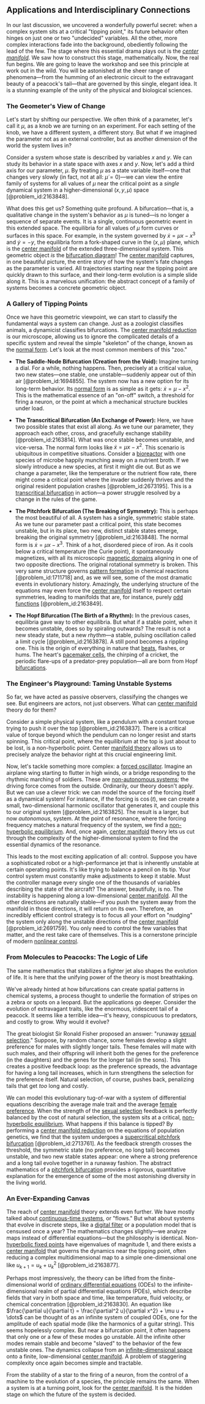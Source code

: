 ## Applications and Interdisciplinary Connections

In our last discussion, we uncovered a wonderfully powerful secret: when a complex system sits at a critical "tipping point," its future behavior often hinges on just one or two "undecided" variables. All the other, more complex interactions fade into the background, obediently following the lead of the few. The stage where this essential drama plays out is the *[center manifold](@article_id:188300)*. We saw how to construct this stage, mathematically. Now, the real fun begins. We are going to leave the workshop and see this principle at work out in the wild. You will be astonished at the sheer range of phenomena—from the humming of an electronic circuit to the extravagant beauty of a peacock's tail—that are governed by this single, elegant idea. It is a stunning example of the unity of the physical and biological sciences.

### The Geometer's View of Change

Let's start by shifting our perspective. We often think of a parameter, let's call it $\mu$, as a knob we are turning on an experiment. For each setting of the knob, we have a different system, a different story. But what if we imagined the parameter not as an external controller, but as another dimension of the world the system lives in?

Consider a system whose state is described by variables $x$ and $y$. We can study its behavior in a state space with axes $x$ and $y$. Now, let's add a third axis for our parameter, $\mu$. By treating $\mu$ as a state variable itself—one that changes very slowly (in fact, not at all: $\dot{\mu} = 0$)—we can view the entire family of systems for all values of $\mu$ near the critical point as a *single* dynamical system in a higher-dimensional $(x, y, \mu)$ space [@problem_id:2163848].

What does this get us? Something quite profound. A bifurcation—that is, a qualitative change in the system's behavior as $\mu$ is tuned—is no longer a sequence of separate events. It is a single, continuous geometric event in this extended space. The equilibria for all values of $\mu$ form curves or surfaces in this space. For example, in the system governed by $\dot{x} = \mu x - x^3$ and $\dot{y} = -y$, the equilibria form a fork-shaped curve in the $(x, \mu)$ plane, which is the [center manifold](@article_id:188300) of the extended three-dimensional system. This geometric object *is* the [bifurcation diagram](@article_id:145858)! The [center manifold](@article_id:188300) captures, in one beautiful picture, the entire story of how the system's fate changes as the parameter is varied. All trajectories starting near the tipping point are quickly drawn to this surface, and their long-term evolution is a simple slide along it. This is a marvelous unification: the abstract concept of a family of systems becomes a concrete geometric object.

### A Gallery of Tipping Points

Once we have this geometric viewpoint, we can start to classify the fundamental ways a system can change. Just as a zoologist classifies animals, a dynamicist classifies bifurcations. The [center manifold reduction](@article_id:197142) is our microscope, allowing us to ignore the complicated details of a specific system and reveal the simple "skeleton" of the change, known as the [normal form](@article_id:160687). Let's look at the most common members of this "zoo."

*   **The Saddle-Node Bifurcation (Creation from the Void):** Imagine turning a dial. For a while, nothing happens. Then, precisely at a critical value, two new states—one stable, one unstable—suddenly appear out of thin air [@problem_id:1694855]. The system now has a new option for its long-term behavior. Its [normal form](@article_id:160687) is as simple as it gets: $\dot{x} = \mu - x^2$. This is the mathematical essence of an "on-off" switch, a threshold for firing a neuron, or the point at which a mechanical structure buckles under load.

*   **The Transcritical Bifurcation (An Exchange of Power):** Here, we have two possible states that exist all along. As we tune our parameter, they approach each other, cross, and gracefully exchange stability [@problem_id:2163814]. What was once stable becomes unstable, and vice-versa. The normal form looks like $\dot{x} = \mu x - x^2$. This scenario is ubiquitous in competitive situations. Consider a [bioreactor](@article_id:178286) with one species of microbe happily munching away on a nutrient broth. If we slowly introduce a new species, at first it might die out. But as we change a parameter, like the temperature or the nutrient flow rate, there might come a critical point where the invader suddenly thrives and the original resident population crashes [@problem_id:2673195]. This is a [transcritical bifurcation](@article_id:271959) in action—a power struggle resolved by a change in the rules of the game.

*   **The Pitchfork Bifurcation (The Breaking of Symmetry):** This is perhaps the most beautiful of all. A system has a single, symmetric stable state. As we tune our parameter past a critical point, this state becomes unstable, but in its place, two new, distinct stable states emerge, breaking the original symmetry [@problem_id:2163848]. The normal form is $\dot{x} = \mu x - x^3$. Think of a hot, disordered piece of iron. As it cools below a critical temperature (the Curie point), it spontaneously magnetizes, with all its microscopic [magnetic domains](@article_id:147196) aligning in one of two opposite directions. The original rotational symmetry is broken. This very same structure governs [pattern formation](@article_id:139504) in chemical reactions [@problem_id:1711718] and, as we will see, some of the most dramatic events in evolutionary history. Amazingly, the underlying structure of the equations may even force the [center manifold](@article_id:188300) itself to respect certain symmetries, leading to manifolds that are, for instance, purely [odd functions](@article_id:172765) [@problem_id:2163849].

*   **The Hopf Bifurcation (The Birth of a Rhythm):** In the previous cases, equilibria gave way to other equilibria. But what if a stable point, when it becomes unstable, does so by spiraling outwards? The result is not a new steady state, but a new *rhythm*—a stable, pulsing oscillation called a limit cycle [@problem_id:2163878]. A still pond becomes a rippling one. This is the origin of everything in nature that [beats](@article_id:191434), flashes, or hums. The heart's [pacemaker cells](@article_id:155130), the chirping of a cricket, the periodic flare-ups of a predator-prey population—all are born from Hopf [bifurcations](@article_id:273479).

### The Engineer's Playground: Taming Unstable Systems

So far, we have acted as passive observers, classifying the changes we see. But engineers are actors, not just observers. What can [center manifold](@article_id:188300) theory do for them?

Consider a simple physical system, like a pendulum with a constant torque trying to push it over the top [@problem_id:2163837]. There is a critical value of torque beyond which the pendulum can no longer resist and starts spinning. This critical point, where the equilibrium at the top is just about to be lost, is a non-hyperbolic point. Center [manifold theory](@article_id:263228) allows us to precisely analyze the behavior right at this crucial engineering limit.

Now, let's tackle something more complex: a [forced oscillator](@article_id:274888). Imagine an airplane wing starting to flutter in high winds, or a bridge responding to the rhythmic marching of soldiers. These are [non-autonomous systems](@article_id:176078); the driving force comes from the outside. Ordinarily, our theory doesn't apply. But we can use a clever trick: we can model the source of the forcing itself as a dynamical system! For instance, if the forcing is $\cos(t)$, we can create a small, two-dimensional harmonic oscillator that generates it, and couple this to our original system [@problem_id:2163825]. The result is a larger, but now *autonomous*, system. At the point of resonance, where the forcing frequency matches a natural frequency of the system, we find a [non-hyperbolic equilibrium](@article_id:268424). And, once again, [center manifold](@article_id:188300) theory lets us cut through the complexity of the higher-dimensional system to find the essential dynamics of the resonance.

This leads to the most exciting application of all: control. Suppose you have a sophisticated robot or a high-performance jet that is inherently unstable at certain operating points. It's like trying to balance a pencil on its tip. Your control system must constantly make adjustments to keep it stable. Must the controller manage every single one of the thousands of variables describing the state of the aircraft? The answer, beautifully, is no. The instability is happening along a low-dimensional [center manifold](@article_id:188300). All the other directions are naturally stable—if you push the system away from the manifold in those directions, it will return on its own. Therefore, an incredibly efficient control strategy is to focus all your effort on "nudging" the system only along the unstable directions of the [center manifold](@article_id:188300) [@problem_id:2691759]. You only need to control the few variables that matter, and the rest take care of themselves. This is a cornerstone principle of modern [nonlinear control](@article_id:169036).

### From Molecules to Peacocks: The Logic of Life

The same mathematics that stabilizes a fighter jet also shapes the evolution of life. It is here that the unifying power of the theory is most breathtaking.

We've already hinted at how bifurcations can create spatial patterns in chemical systems, a process thought to underlie the formation of stripes on a zebra or spots on a leopard. But the applications go deeper. Consider the evolution of extravagant traits, like the enormous, iridescent tail of a peacock. It seems like a terrible idea—it's heavy, conspicuous to predators, and costly to grow. Why would it evolve?

The great biologist Sir Ronald Fisher proposed an answer: "runaway [sexual selection](@article_id:137932)." Suppose, by random chance, some females develop a slight preference for males with slightly longer tails. These females will mate with such males, and their offspring will inherit both the genes for the preference (in the daughters) and the genes for the longer tail (in the sons). This creates a positive feedback loop: as the preference spreads, the advantage for having a long tail increases, which in turn strengthens the selection for the preference itself. Natural selection, of course, pushes back, penalizing tails that get *too* long and costly.

We can model this evolutionary tug-of-war with a system of differential equations describing the average male trait and the average [female preference](@article_id:170489). When the strength of the [sexual selection](@article_id:137932) feedback is perfectly balanced by the cost of natural selection, the system sits at a critical, [non-hyperbolic equilibrium](@article_id:268424). What happens if this balance is tipped? By performing a [center manifold reduction](@article_id:197142) on the equations of population genetics, we find that the system undergoes a [supercritical pitchfork bifurcation](@article_id:269426) [@problem_id:2713761]. As the feedback strength crosses the threshold, the symmetric state (no preference, no long tail) becomes unstable, and two new stable states appear: one where a strong preference and a long tail evolve together in a runaway fashion. The abstract mathematics of a [pitchfork bifurcation](@article_id:143151) provides a rigorous, quantitative explanation for the emergence of some of the most astonishing diversity in the living world.

### An Ever-Expanding Canvas

The reach of [center manifold](@article_id:188300) theory extends even further. We have mostly talked about [continuous-time systems](@article_id:276059), or "flows." But what about systems that evolve in discrete steps, like a [digital filter](@article_id:264512) or a population model that is censused once a year? The mathematics changes slightly—we analyze maps instead of differential equations—but the philosophy is identical. Non-[hyperbolic fixed points](@article_id:268956) have eigenvalues of magnitude 1, and there exists a [center manifold](@article_id:188300) that governs the dynamics near the tipping point, often reducing a complex multidimensional map to a simple one-dimensional one like $u_{k+1} = u_k + u_k^2$ [@problem_id:2163877].

Perhaps most impressively, the theory can be lifted from the finite-dimensional world of [ordinary differential equations](@article_id:146530) (ODEs) to the infinite-dimensional realm of partial differential equations (PDEs), which describe fields that vary in both space and time, like temperature, fluid velocity, or chemical concentration [@problem_id:2163830]. An equation like $\frac{\partial u}{\partial t} = \frac{\partial^2 u}{\partial x^2} + \mu u + \dots$ can be thought of as an infinite system of coupled ODEs, one for the amplitude of each spatial mode (like the harmonics of a guitar string). This seems hopelessly complex. But near a bifurcation point, it often happens that only one or a few of these modes go unstable. All the infinite other modes remain stable and become "slaved" to the behavior of the few unstable ones. The dynamics collapse from an [infinite-dimensional space](@article_id:138297) onto a finite, low-dimensional [center manifold](@article_id:188300). A problem of staggering complexity once again becomes simple and tractable.

From the stability of a star to the firing of a neuron, from the control of a machine to the evolution of a species, the principle remains the same. When a system is at a turning point, look for the [center manifold](@article_id:188300). It is the hidden stage on which the future of the system is decided.